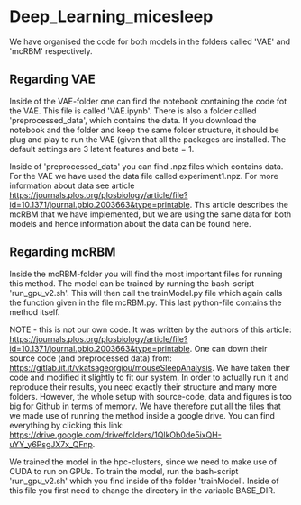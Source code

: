 # Deep_Learning_micesleep

We have organised the code for both models in the folders called 'VAE' and 'mcRBM' respectively.

## Regarding VAE
Inside of the VAE-folder one can find the notebook containing the code fot the VAE. This file is called 'VAE.ipynb'. There is also a folder called 'preprocessed_data', which contains the data. If you download the notebook and the folder and keep the same folder structure, it should be plug and play to run the VAE (given that all the packages are installed. The default settings are 3 latent features and beta = 1.

Inside of 'preprocessed_data' you can find .npz files which contains data. For the VAE we have used the data file called experiment1.npz. For more information about data see article https://journals.plos.org/plosbiology/article/file?id=10.1371/journal.pbio.2003663&type=printable. This article describes the mcRBM that we have implemented, but we are using the same data for both models and hence information about the data can be found here.



## Regarding mcRBM
Inside the mcRBM-folder you will find the most important files for running this method. The model can be trained by running the bash-script 'run_gpu_v2.sh'. This will then call the trainModel.py file which again calls the function given in the file mcRBM.py. This last python-file contains the method itself.

NOTE - this is not our own code. It was written by the authors of this article: https://journals.plos.org/plosbiology/article/file?id=10.1371/journal.pbio.2003663&type=printable. One can down their source code (and preprocessed data) from: https://gitlab.iit.it/vkatsageorgiou/mouseSleepAnalysis. We have taken their code and modified it slightly to fit our system. In order to actually run it and reproduce their results, you need exactly their structure and many more folders. However, the whole setup with source-code, data and figures is too big for Github in terms of memory. We have therefore put all the files that we made use of running the method inside a google drive. You can find everything by clicking this link: https://drive.google.com/drive/folders/1QlkOb0de5ixQH-uYY_y6PsgJX7x_QFnp.

We trained the model in the hpc-clusters, since we need to make use of CUDA to run on GPUs. To train the model, run the bash-script 'run_gpu_v2.sh' which you find inside of the folder 'trainModel'. Inside of this file you first need to change the directory in the variable BASE_DIR.
